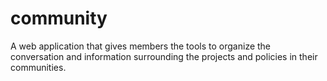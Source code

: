 community
=========

A web application that gives members the tools to organize the conversation and information surrounding the projects and policies in their communities.
